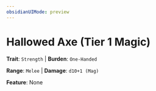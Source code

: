 ```yaml
---
obsidianUIMode: preview
---
```

# Hallowed Axe (Tier 1 Magic)

**Trait**: `Strength` | **Burden**: `One-Handed`

**Range**: `Melee` | **Damage**: `d10+1 (Mag)`

**Feature**: None